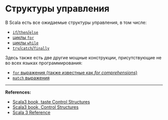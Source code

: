 # Структуры управления

В Scala есть все ожидаемые структуры управления, в том числе:
- [`if`/`then`/`else`](scala/structures/ifelse)
- [циклы `for`](scala/structures/for)
- [циклы `while`](scala/structures/others)
- [`try`/`catch`/`finally`](scala/structures/others)

Здесь также есть две другие мощные конструкции, присутствующие не во всех языках программирования:
- [`for` выражения (также известные как _for comprehensions_)](scala/structures/for)
- [`match` выражения](scala/structures/match)


---

**References:**
- [Scala3 book, taste Control Structures](https://docs.scala-lang.org/scala3/book/taste-control-structures.html)
- [Scala3 book, Control Structures](https://docs.scala-lang.org/scala3/book/control-structures.html)
- [Scala 3 Reference](https://docs.scala-lang.org/scala3/reference/changed-features/match-syntax.html)

